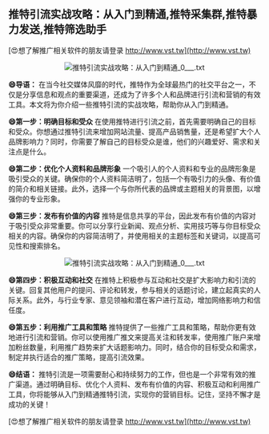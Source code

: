 ## **推特引流实战攻略：从入门到精通,推特采集群,推特暴力发送,推特筛选助手**

[😍想了解推广相关软件的朋友请登录 http://www.vst.tw](http://www.vst.tw)

 <center><img src="https://vst.tw/MP4/tuiguang/png/8.png" alt="推特引流实战攻略：从入门到精通_0___.txt"></center>

**😄导语：**
在当今社交媒体风靡的时代，推特作为全球最热门的社交平台之一，不仅是分享信息和观点的重要渠道，还成为了许多个人和品牌进行引流和营销的有效工具。本文将为你介绍一些推特引流的实战攻略，帮助你从入门到精通。

**😄第一步：明确目标和受众**
在使用推特进行引流之前，首先需要明确自己的目标和受众。你想通过推特引流来增加网站流量、提高产品销售量，还是希望扩大个人品牌影响力？同时，你需要了解自己的目标受众是谁，他们的兴趣爱好、需求和关注点是什么。

**😄第二步：优化个人资料和品牌形象**
一个吸引人的个人资料和专业的品牌形象是吸引受众的关键。确保你的个人资料简洁明了，包括一个有吸引力的头像、有价值的简介和相关链接。此外，选择一个与你所代表的品牌或主题相关的背景图，以增强你的专业形象。

**😄第三步：发布有价值的内容**
推特是信息共享的平台，因此发布有价值的内容对于吸引受众非常重要。你可以分享行业新闻、观点分析、实用技巧等与你目标受众相关的内容。确保你的内容简洁明了，并使用相关的主题标签和关键词，以提高可见性和搜索排名。

 <center><img src="https://vst.tw/MP4/tuiguang/png/3.png" alt="推特引流实战攻略：从入门到精通_0___.txt"></center>

**😄第四步：积极互动和社交**
在推特上积极参与互动和社交是扩大影响力和引流的关键。回复其他用户的提问、评论和转发，参与相关的话题讨论，建立起真实的人际关系。此外，与行业专家、意见领袖和潜在客户进行互动，增加网络影响力和信任度。

**😄第五步：利用推广工具和策略**
推特提供了一些推广工具和策略，帮助你更有效地进行引流和营销。你可以使用推广推文来提高关注和转发率，使用推广账户来增加粉丝数量，利用推广趋势来扩大话题影响力。同时，结合你的目标受众和需求，制定并执行适合的推广策略，提高引流效果。

**😄结语：**
推特引流是一项需要耐心和持续努力的工作，但也是一个非常有效的推广渠道。通过明确目标、优化个人资料、发布有价值的内容、积极互动和利用推广工具，你将能够从入门到精通推特引流，实现你的营销目标。记住，坚持不懈才是成功的关键！

[😍想了解推广相关软件的朋友请登录 http://www.vst.tw](http://www.vst.tw)



